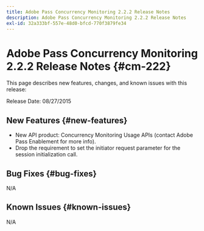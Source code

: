 ```yaml
---
title: Adobe Pass Concurrency Monitoring 2.2.2 Release Notes
description: Adobe Pass Concurrency Monitoring 2.2.2 Release Notes
exl-id: 32a333bf-557e-48d0-bfcd-770f3879fe34
---
```

# Adobe Pass Concurrency Monitoring 2.2.2 Release Notes {#cm-222} 

This page describes new features, changes, and known issues with this release:
 
Release Date: 08/27/2015 

## New Features {#new-features}

* New API product: Concurrency Monitoring Usage APIs (contact Adobe Pass Enablement for more info).
* Drop the requirement to set the initiator request parameter for the session initialization call.
 
## Bug Fixes {#bug-fixes}

N/A 

## Known Issues {#known-issues}

N/A
